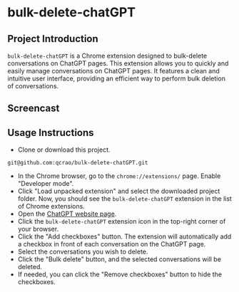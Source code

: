 # bulk-delete-chatGPT

## Project Introduction

`bulk-delete-chatGPT` is a Chrome extension designed to bulk-delete conversations on ChatGPT pages. This extension allows you to quickly and easily manage conversations on ChatGPT pages. It features a clean and intuitive user interface, providing an efficient way to perform bulk deletion of conversations.

## Screencast

## Usage Instructions

- Clone or download this project.

```shell
git@github.com:qcrao/bulk-delete-chatGPT.git
```

- In the Chrome browser, go to the `chrome://extensions/` page. Enable "Developer mode".
- Click "Load unpacked extension" and select the downloaded project folder. Now, you should see the `bulk-delete-chatGPT` extension in the list of Chrome extensions.
- Open the [ChatGPT website page](https://chat.openai.com/).
- Click the `bulk-delete-chatGPT` extension icon in the top-right corner of your browser.
- Click the "Add checkboxes" button. The extension will automatically add a checkbox in front of each conversation on the ChatGPT page.
- Select the conversations you wish to delete.
- Click the "Bulk delete" button, and the selected conversations will be deleted.
- If needed, you can click the "Remove checkboxes" button to hide the checkboxes.
